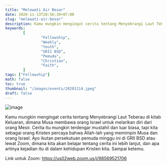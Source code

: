 ```yaml
---
title: "Melewati Air Besar"
date: 2020-11-13T20:56:39+07:00
slug: "melewati-air-besar"
description: Kamu mungkin mengingat cerita tentang Menyebrangi Laut Teberau di kitab Keluaran, dimana Musa membawa orang Israel untuk melarikan diri dari orang Mesir. Cerita itu mungkin terdengar mustahil dan luar biasa, tapi kita sebagai orang Kristen percaya bahwa Allah-lah yang memimpin Musa dan orang Israel.
keywords:
        [
                "Fellowship",
                "Weekly",
                "Youth",
                "GRII BSD",
                "Pemuda",
                "Christian",
                "Faith",
        ]
tags: ["Fellowship"]
math: false
toc: true
thumbnail: "/images/events/20201114.jpeg"
draft: false
---
```


![image](/images/events/20201114.jpeg)

Kamu mungkin mengingat cerita tentang Menyebrangi Laut Teberau di kitab Keluaran, dimana Musa membawa orang Israel untuk melarikan diri dari orang Mesir. Cerita itu mungkin terdengar mustahil dan luar biasa, tapi kita sebagai orang Kristen percaya bahwa Allah-lah yang memimpin Musa dan orang Israel. Ayo ikutan persekutuan pemuda minggu ini di GRII BSD atau lewat Zoom, dimana kita akan belajar tentang cerita ini lebih lanjut, dan apa artinya kejadian itu di dalam kehidupan Kristen kita. Sampai ketemu.

Link untuk Zoom: https://us02web.zoom.us/j/98569521706
